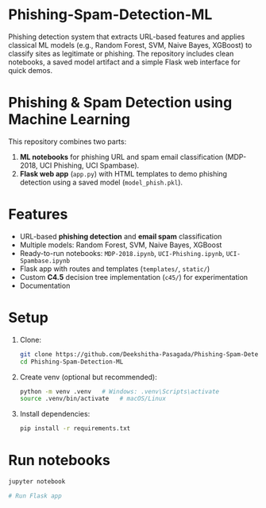 # Phishing-Spam-Detection-ML
Phishing detection system that extracts URL-based features and applies classical ML models (e.g., Random Forest, SVM, Naive Bayes, XGBoost) to classify sites as legitimate or phishing. The repository includes clean notebooks, a saved model artifact and a simple Flask web interface for quick demos.

# Phishing & Spam Detection using Machine Learning
This repository combines two parts:
1) **ML notebooks** for phishing URL and spam email classification (MDP-2018, UCI Phishing, UCI Spambase).
2) **Flask web app** (`app.py`) with HTML templates to demo phishing detection using a saved model (`model_phish.pkl`).

# Features
- URL-based **phishing detection** and **email spam** classification
- Multiple models: Random Forest, SVM, Naive Bayes, XGBoost
- Ready-to-run notebooks: `MDP-2018.ipynb`, `UCI-Phishing.ipynb`, `UCI-Spambase.ipynb`
- Flask app with routes and templates (`templates/`, `static/`)
- Custom **C4.5** decision tree implementation (`c45/`) for experimentation
- Documentation

# Setup
1) Clone:
   ```bash
   git clone https://github.com/Deekshitha-Pasagada/Phishing-Spam-Detection-ML-.git
   cd Phishing-Spam-Detection-ML

2) Create venv (optional but recommended):
   ```bash
   python -m venv .venv   # Windows: .venv\Scripts\activate
   source .venv/bin/activate   # macOS/Linux

3) Install dependencies:
   ```bash
   pip install -r requirements.txt

# Run notebooks
   ```bash
   jupyter notebook

# Run Flask app

